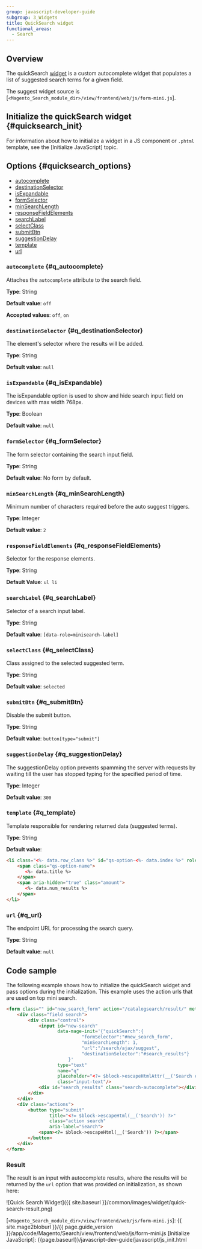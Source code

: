 ```yaml
---
group: javascript-developer-guide
subgroup: 3_Widgets
title: QuickSearch widget
functional_areas:
  - Search
---
```


## Overview

The quickSearch [widget](https://glossary.magento.com/widget) is a custom autocomplete widget that populates a list of suggested search terms for a given field. 

The suggest widget source is [`<Magento_Search_module_dir>/view/frontend/web/js/form-mini.js`].

## Initialize the quickSearch widget {#quicksearch_init}

For information about how to initialize a widget in a JS component or `.phtml` template, see the [Initialize JavaScript] topic.

## Options {#quicksearch_options}

-   [autocomplete](#q_autocomplete)
-   [destinationSelector](#q_destinationSelector)
-   [isExpandable](#q_isExpandable)
-   [formSelector](#q_formSelector)
-   [minSearchLength](#q_minSearchLength)
-   [responseFieldElements](#q_responseFieldElements)
-   [searchLabel](#q_searchLabel)
-   [selectClass](#q_selectClass)
-   [submitBtn](#q_submitBtn)
-   [suggestionDelay](#q_suggestionDelay)
-   [template](#q_template)
-   [url](#q_url)

### `autocomplete` {#q_autocomplete}
Attaches the `autocomplete` attribute to the search field.

**Type**: String

**Default value**: `off`

**Accepted values**: `off`, `on`

### `destinationSelector` {#q_destinationSelector}
The element's selector where the results will be added.

**Type**: String

**Default value**: `null`

### `isExpandable` {#q_isExpandable}

The isExpandable option is used to show and hide search input field on devices with max width 768px.

**Type**: Boolean

**Default value**: `null`

### `formSelector` {#q_formSelector}
The form selector containing the search input field.

**Type**: String 

**Default value**: No form by default.

### `minSearchLength` {#q_minSearchLength}
Minimum number of characters required before the auto suggest triggers.

**Type**: Integer

**Default value**: `2`

### `responseFieldElements` {#q_responseFieldElements}
Selector for the response elements.

**Type**: String

**Default Value**: `ul li`

### `searchLabel` {#q_searchLabel}
Selector of a search input label.

**Type**: String

**Default value**: `[data-role=minisearch-label]`

### `selectClass` {#q_selectClass}
Class assigned to the selected suggested term.

**Type**: String

**Default value**: `selected`

### `submitBtn` {#q_submitBtn}
Disable the submit button. 

**Type**: String

**Default value**: `button[type="submit"]`

### `suggestionDelay` {#q_suggestionDelay}

The suggestionDelay option prevents spamming the server with requests by waiting till the user has stopped typing for the specified period of time.

**Type**: Integer

**Default value**: `300`

### `template` {#q_template}
Template responsible for rendering returned data (suggested terms).

**Type**: String

**Default value**: 

```html
<li class="<%- data.row_class %>" id="qs-option-<%- data.index %>" role="option">
    <span class="qs-option-name">
       <%- data.title %>
    </span>
    <span aria-hidden="true" class="amount">
       <%- data.num_results %>
    </span>
</li>
```

### `url` {#q_url}
The endpoint URL for processing the search query.

**Type**: String

**Default value**: `null`

## Code sample

The following example shows how to initialize the quickSearch widget and pass options during the initialization.
This example uses the action urls that are used on top mini search.

```html
<form class="" id="new_search_form" action="/catalogsearch/result/" method="get">
    <div class="field search">
        <div class="control">
            <input id="new-search"
                   data-mage-init='{"quickSearch":{
                            "formSelector":"#new_search_form",
                            "minSearchLength": 1,
                            "url":"/search/ajax/suggest",
                            "destinationSelector":"#search_results"}
                       }'
                   type="text"
                   name="q"
                   placeholder="<?= $block->escapeHtmlAttr(__('Search entire store here...')) ?>"
                   class="input-text"/>
            <div id="search_results" class="search-autocomplete"></div>
        </div>
    </div>
    <div class="actions">
        <button type="submit"
                title="<?= $block->escapeHtml(__('Search')) ?>"
                class="action search"
                aria-label="Search">
            <span><?= $block->escapeHtml(__('Search')) ?></span>
        </button>
    </div>
</form>
```

### Result

The result is an input with autocomplete results, where the results will be returned by the `url` option that was provided on initialization, as shown here:

![Quick Search Widget]({{ site.baseurl }}/common/images/widget/quick-search-result.png)

[`<Magento_Search_module_dir>/view/frontend/web/js/form-mini.js`]: {{ site.mage2bloburl }}/{{ page.guide_version }}/app/code/Magento/Search/view/frontend/web/js/form-mini.js
[Initialize JavaScript]: {{page.baseurl}}/javascript-dev-guide/javascript/js_init.html
